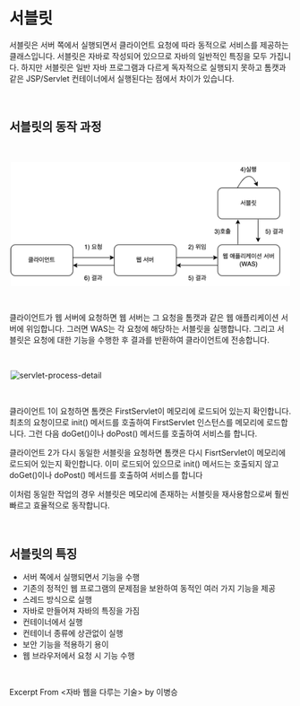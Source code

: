 # 서블릿
서블릿은 서버 쪽에서 실행되면서 클라이언트 요청에 따라 동적으로 서비스를 제공하는 클래스입니다. 서블릿은 자바로 작성되어 있으므로 자바의 일반적인 특징을 모두 가집니다. 하지만 서블릿은 일반 자바 프로그램과 다르게 독자적으로 실행되지 못하고 톰캣과 같은 JSP/Servlet 컨테이너에서 실행된다는 점에서 차이가 있습니다.

&nbsp;

## 서블릿의 동작 과정

&nbsp;

<img src="../images/servlet-whole-process.png" alt="servlet-process" width="500" style="margin-left: auto; margin-right: auto; display: block;"/>

&nbsp;

클라이언트가 웹 서버에 요청하면 웹 서버는 그 요청을 톰캣과 같은 웹 애플리케이션 서버에 위임합니다. 그러면 WAS는 각 요청에 해당하는 서블릿을 실행합니다. 그리고 서블릿은 요청에 대한 기능을 수행한 후 결과를 반환하여 클라이언트에 전송합니다.

&nbsp;

<img src="../images/servlet-process-detail.png" alt="servlet-process-detail" width="500" style="margin-left: auto; margin-right: auto; display: block;"/>

&nbsp;

클라이언트 1이 요청하면 톰캣은 FirstServlet이 메모리에 로드되어 있는지 확인합니다. 최초의 요청이므로 init() 메서드를 호출하여 FirstServlet 인스턴스를 메모리에 로드합니다. 그런 다음 doGet()이나 doPost() 메서드를 호출하여 서비스를 합니다.

클라이언트 2가 다시 동일한 서블릿을 요청하면 톰캣은 다시 FisrtServlet이 메모리에 로드되어 있는지 확인합니다. 이미 로드되어 있으므로 init() 메서드는 호출되지 않고 doGet()이나 doPost() 메서드를 호출하여 서비스를 합니다

이처럼 동일한 작업의 경우 서블릿은 메모리에 존재하는 서블릿을 재사용함으로써 훨씬 빠르고 효율적으로 동작합니다.

&nbsp;

## 서블릿의 특징

- 서버 쪽에서 실행되면서 기능을 수행
- 기존의 정적인 웹 프로그램의 문제점을 보완하여 동적인 여러 가지 기능을 제공
- 스레드 방식으로 실행
- 자바로 만들어져 자바의 특징을 가짐
- 컨테이너에서 실행
- 컨테이너 종류에 상관없이 실행
- 보안 기능을 적용하기 용이
- 웹 브라우저에서 요청 시 기능 수행

&nbsp;

Excerpt From <자바 웹을 다루는 기술> by 이병승